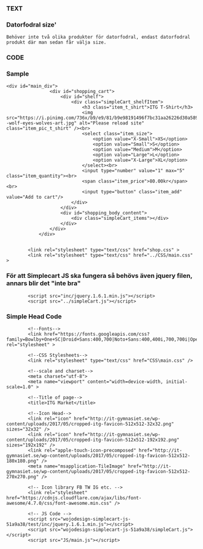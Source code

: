 ### TEXT

### Datorfodral size'

    Behöver inte två olika produkter för datorfodral, endast datorfodral produkt där man sedan får välja size. 
    

###

### CODE

### Sample

    <div id="main_div">
                    <div id="shopping_cart">
                        <div id="shelf">
                            <div class="simpleCart_shelfItem">
                                <h3 class="item_t_shirt">ITG T-Shirt</h3>
                                <img src="https://i.pinimg.com/736x/b9/e9/81/b9e98191496f7bc31aa26226d30a589d--wolf-eyes-wolves-art.jpg" alt="Please reload site" class="item_pic_t_shirt" /><br>
                                <select class="item_size">
                                    <option value="X-Small">XS</option>
                                    <option value="Small">S</option>
                                    <option value="Medium">M</option>
                                    <option value="Large">L</option>
                                    <option value="X-Large">XL</option>
                                </select><br>
                                <input type="number" value="1" max="5" class="item_quantity"><br>
                                <span class="item_price">80.00kr</span><br>
                                <input type="button" class="item_add" value="Add to cart"/>
                            </div>
                        </div>
                        <div id="shopping_body_content">
                            <div class="simpleCart_items"></div>
                        </div>
                    </div>
                </div>


            <link rel="stylesheet" type="text/css" href="shop.css" >
            <link rel="stylesheet" type="text/css" href="../CSS/main.css" >
            
### För att Simplecart JS ska fungera så behövs även jquery filen, annars blir det "inte bra"

            <script src="inc/jquery.1.6.1.min.js"></script>
	        <script src="../simpleCart.js"></script>

### Simple Head Code
       
            <!--Fonts-->
            <link href="https://fonts.googleapis.com/css?family=Bowlby+One+SC|Droid+Sans:400,700|Noto+Sans:400,400i,700,700i|Open+Sans:300,300i,400,400i,600,600i,700,700i,800,800i|Roboto:100,100i,300,300i,400,400i,500,500i,700,700i,900,900i|Space+Mono:400,400i,700,700i" rel="stylesheet" >
            
            <!--CSS Stylesheets-->
            <link rel="stylesheet" type="text/css" href="CSS\main.css" />
            
            <!--scale and charset-->
            <meta charset="utf-8">
            <meta name="viewport" content="width=device-width, initial-scale=1.0" >
            
            <!--Title of page-->
            <title>ITG Market</title>
            
            <!--Icon Head-->
            <link rel="icon" href="http://it-gymnasiet.se/wp-content/uploads/2017/05/cropped-itg-favicon-512x512-32x32.png" sizes="32x32" />
            <link rel="icon" href="http://it-gymnasiet.se/wp-content/uploads/2017/05/cropped-itg-favicon-512x512-192x192.png" sizes="192x192" />
            <link rel="apple-touch-icon-precomposed" href="http://it-gymnasiet.se/wp-content/uploads/2017/05/cropped-itg-favicon-512x512-180x180.png" />
            <meta name="msapplication-TileImage" href="http://it-gymnasiet.se/wp-content/uploads/2017/05/cropped-itg-favicon-512x512-270x270.png" />
            
            <!-- Icon library FB TW IG etc. -->
            <link rel="stylesheet" href="https://cdnjs.cloudflare.com/ajax/libs/font-awesome/4.7.0/css/font-awesome.min.css" />

            <!-- JS Code -->
            <script src="wojodesign-simplecart-js-51a9a38/test/inc/jquery.1.6.1.min.js"></script>
            <script src="wojodesign-simplecart-js-51a9a38/simpleCart.js"></script>
            <script src="JS/main.js"></script>
             